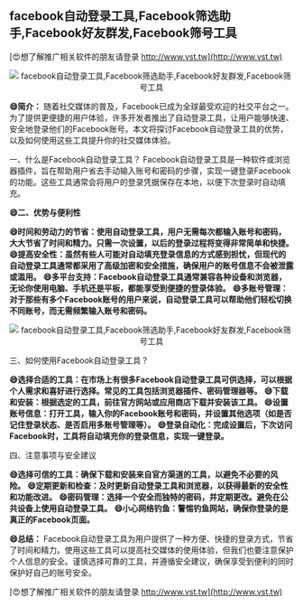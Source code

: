 ## **facebook自动登录工具,Facebook筛选助手,Facebook好友群发,Facebook筛号工具**

[😍想了解推广相关软件的朋友请登录 http://www.vst.tw](http://www.vst.tw)

 <center><img src="https://vst.tw/MP4/tuiguang/png/2.png" alt="facebook自动登录工具,Facebook筛选助手,Facebook好友群发,Facebook筛号工具"></center>

**😄简介：**
随着社交媒体的普及，Facebook已成为全球最受欢迎的社交平台之一。为了提供更便捷的用户体验，许多开发者推出了自动登录工具，让用户能够快速、安全地登录他们的Facebook账号。本文将探讨Facebook自动登录工具的优势，以及如何使用这些工具提升你的社交媒体体验。

一、什么是Facebook自动登录工具？
Facebook自动登录工具是一种软件或浏览器插件，旨在帮助用户省去手动输入账号和密码的步骤，实现一键登录Facebook的功能。这些工具通常会将用户的登录凭据保存在本地，以便下次登录时自动填充。

**😄二、优势与便利性**

**😄时间和劳动力的节省：使用自动登录工具，用户无需每次都输入账号和密码，大大节省了时间和精力。只需一次设置，以后的登录过程将变得非常简单和快捷。**
**😄提高安全性：虽然有些人可能对自动填充登录信息的方式感到担忧，但现代的自动登录工具通常都采用了高级加密和安全措施，确保用户的账号信息不会被泄露或滥用。**
**😄多平台支持：Facebook自动登录工具通常兼容各种设备和浏览器，无论你使用电脑、手机还是平板，都能享受到便捷的登录体验。**
**😄多账号管理：对于那些有多个Facebook账号的用户来说，自动登录工具可以帮助他们轻松切换不同账号，而无需频繁输入账号和密码。**

 <center><img src="https://vst.tw/MP4/tuiguang/png/3.png" alt="facebook自动登录工具,Facebook筛选助手,Facebook好友群发,Facebook筛号工具"></center>

三、如何使用Facebook自动登录工具？

**😄选择合适的工具：在市场上有很多Facebook自动登录工具可供选择，可以根据个人需求和喜好进行选择。常见的工具包括浏览器插件、密码管理器等。**
**😄下载和安装：根据选定的工具，前往官方网站或应用商店下载并安装该工具。**
**😄设置账号信息：打开工具，输入你的Facebook账号和密码，并设置其他选项（如是否记住登录状态、是否启用多账号管理等）。**
**😄登录自动化：完成设置后，下次访问Facebook时，工具将自动填充你的登录信息，实现一键登录。**

四、注意事项与安全建议

**😄选择可信的工具：确保下载和安装来自官方渠道的工具，以避免不必要的风险。**
**😄定期更新和检查：及时更新自动登录工具和浏览器，以获得最新的安全性和功能改进。**
**😄密码管理：选择一个安全而独特的密码，并定期更改。避免在公共设备上使用自动登录工具。**
**😄小心网络钓鱼：警惕钓鱼网站，确保你登录的是真正的Facebook页面。**

**😄总结：**
Facebook自动登录工具为用户提供了一种方便、快捷的登录方式，节省了时间和精力。使用这些工具可以提高社交媒体的使用体验，但我们也要注意保护个人信息的安全。谨慎选择可靠的工具，并遵循安全建议，确保享受到便利的同时保护好自己的账号安全。

[😍想了解推广相关软件的朋友请登录 http://www.vst.tw](http://www.vst.tw)




